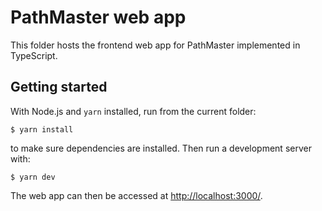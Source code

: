 # PathMaster web app

This folder hosts the frontend web app for PathMaster implemented in TypeScript.

## Getting started

With Node.js and `yarn` installed, run from the current folder:

```console
$ yarn install
```

to make sure dependencies are installed. Then run a development server with:

```console
$ yarn dev
```

The web app can then be accessed at [http://localhost:3000/](http://localhost:3000/).
